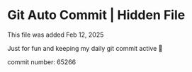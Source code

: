 # Git Auto Commit | Hidden File

This file was added Feb 12, 2025

Just for fun and keeping my daily git commit active 🤪

commit number: 65266
